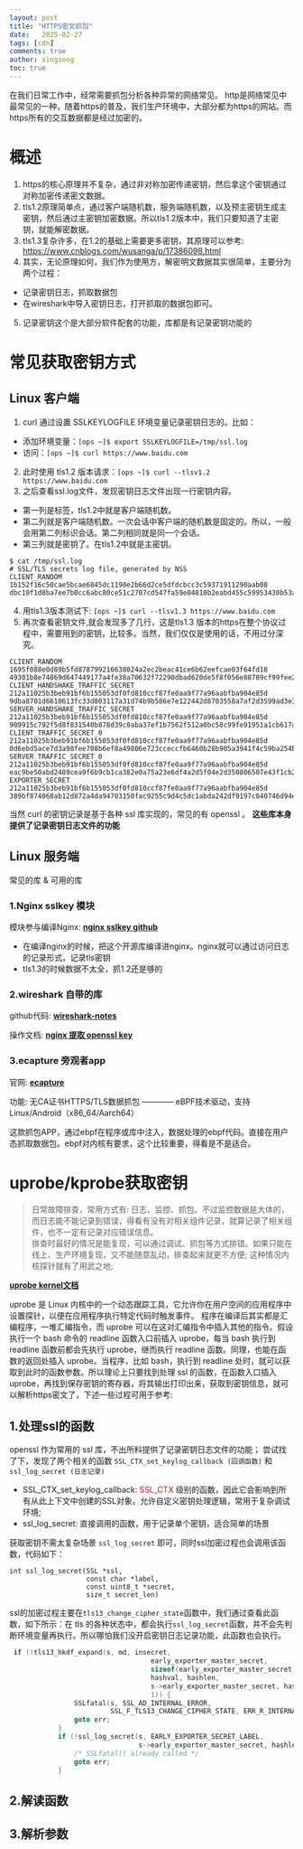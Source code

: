 ```yaml
---
layout: post
title: "HTTPS密文抓包"
date:   2025-02-27
tags: [cdn]
comments: true
author: xingsong
toc: true
---
```


在我们日常工作中，经常需要抓包分析各种异常的网络常见。
http是网络常见中最常见的一种，随着https的普及，我们生产环境中，大部分都为https的网站。而https所有的交互数据都是经过加密的。

<!-- more -->

# 概述

1. https的核心原理并不复杂，通过非对称加密传递密钥，然后拿这个密钥通过对称加密传递密文数据。
2. tls1.2原理简单点，通过客户端随机数，服务端随机数，以及预主密钥生成主密钥，然后通过主密钥加密数据。所以tls1.2版本中，我们只要知道了主密钥，就能解密数据。
3. tls1.3复杂许多，在1.2的基础上需要更多密钥，其原理可以参考: https://www.cnblogs.com/wusanga/p/17386098.html
4. 其实，无论原理如何，我们作为使用方，解密明文数据其实很简单，主要分为两个过程：
  - 记录密钥日志，抓取数据包
  - 在wireshark中导入密钥日志，打开抓取的数据包即可。
5. 记录密钥这个是大部分软件配套的功能，库都是有记录密钥功能的

# 常见获取密钥方式

## Linux 客户端

1. curl 通过设置 SSLKEYLOGFILE 环境变量记录密钥日志的。比如：
  - 添加环境变量：`[ops ~]$ export SSLKEYLOGFILE=/tmp/ssl.log`
  - 访问：`[ops ~]$ curl https://www.baidu.com` 
2. 此时使用 tls1.2 版本请求：`[ops ~]$ curl --tlsv1.2 https://www.baidu.com`
3. 之后查看ssl.log文件，发现密钥日志文件出现一行密钥内容。
  - 第一列是标签，tls1.2中就是客户端随机数。
  - 第二列就是客户端随机数。一次会话中客户端的随机数是固定的。所以，一般会用第二列标识会话。第二列相同就是同一个会话。
  - 第三列就是密钥了。在tls1.2中就是主密钥。

~~~ shell
$ cat /tmp/ssl.log 
# SSL/TLS secrets log file, generated by NSS
CLIENT_RANDOM 1b152f16c50cae5bcae6845dc1190e2b66d2ce5dfdcbcc3c59371911290aab08 dbc10f1d8ba7ee7b0cc6abc80ce51c2707cd547fa59e04810b2eabd455c59953430b53a06318e3ea9f946cfd4bbf0355
~~~

4. 用tls1.3版本测试下: `[ops ~]$ curl --tlsv1.3 https://www.baidu.com`
5. 再次查看密钥文件,就会发现多了几行，这是tls1.3 版本的https在整个协议过程中，需要用到的密钥，比较多。当然，我们仅仅是使用的话，不用过分深究。

~~~ shell
CLIENT_RANDOM 1695f088e0d89b5fd878799216638024a2ec2beac41ce6b62eefcae03f64fd18 49301b8e74869d647449177a4fe38a70632f72290dbad620de5f8f056e88789cf99fee2ee328c7e4cd0e06491ff835d9
CLIENT_HANDSHAKE_TRAFFIC_SECRET 212a11025b3beb91bf6b155053df0fd810ccf87fe0aa9f77a96aabfba904e85d 9dba8701d6610613fc33d803117a31d74b9b586e7e122442d8703558a7af2d3599ad3e3f282def968d782e1ba0c80af1
SERVER_HANDSHAKE_TRAFFIC_SECRET 212a11025b3beb91bf6b155053df0fd810ccf87fe0aa9f77a96aabfba904e85d 909915c792f5d8f831540b878d39c8aba37ef1b7562f512a0bc58c99fe91951a1cb617ab7b62f9d712ae43b330cf2888
CLIENT_TRAFFIC_SECRET_0 212a11025b3beb91bf6b155053df0fd810ccf87fe0aa9f77a96aabfba904e85d 0d6ebd5ace7d3a98fee708b6ef8a49806e723cceccfb6460b28b905a3941f4c59ba254ba6536776ac5080304b8e75156
SERVER_TRAFFIC_SECRET_0 212a11025b3beb91bf6b155053df0fd810ccf87fe0aa9f77a96aabfba904e85d eac9be50abd2489cea9f6b9cb1ca382e0a75a23e6df4a2d5f04e2d350806507e43f1cb2d940c266d4e7edc260bf0e6ea
EXPORTER_SECRET 212a11025b3beb91bf6b155053df0fd810ccf87fe0aa9f77a96aabfba904e85d 389bf874068ab12d872a4da94703150fac9255c9d4c5dc1abda242df9197c840746d94e5af220fe215c6a909e582ff98
~~~

当然 curl 的密钥记录是基于各种 ssl 库实现的，常见的有 openssl 。 **这些库本身提供了记录密钥日志文件的功能**

## Linux 服务端

常见的库 & 可用的库

### 1.Nginx sslkey 模块

模块参与编译Nginx: [**nginx sslkey github**](https://github.com/tiandrey/nginx-sslkeylog)

- 在编译nginx的时候，把这个开源库编译进nginx。nginx就可以通过访问日志的记录形式，记录tls密钥
- tls1.3的时候数据不太全，抓1.2还是够的

### 2.wireshark 自带的库

github代码: [**wireshark-notes**](https://github.com/Lekensteyn/wireshark-notes)

操作文档: [**nginx 提取 openssl key**](https://security.stackexchange.com/questions/216065/extracting-openssl-pre-master-secret-from-nginx)

### 3.ecapture 旁观者app

官网: [**ecapture**](https://ecapture.cc/zh/)

功能: 无CA证书HTTPS/TLS数据抓包 ———— eBPF技术驱动，支持Linux/Android（x86_64/Aarch64）

这款抓包APP，通过ebpf在程序或库中注入，数据处理的ebpf代码。直接在用户态抓取数据包。ebpf对内核有要求，这个比较重要，得看是不是适合。

# uprobe/kprobe获取密钥

> 日常故障排查，常用方式有: 日志、监控、抓包。不过监控数据是大体的，而日志能不能记录到错误，得看有没有对相关组件记录，就算记录了相关组件，也不一定有记录对应错误信息。<br>
> 排查时最好的情况是能复现，可以通过调试、抓包等方式排错。如果只能在线上、生产环境复现，又不能随意乱动，排查起来就更不方便; 这种情况内核探针就有了用武之地;

[**uprobe kernel文档**](https://www.kernel.org/doc/html/latest/trace/uprobetracer.html)

uprobe 是 Linux 内核中的一个动态跟踪工具，它允许你在用户空间的应用程序中设置探针，以便在应用程序执行特定代码时触发事件。
程序在编译后其实都是汇编程序，一堆汇编指令，而 uprobe 可以在这对汇编指令中插入其他的指令。假设执行一个 bash 命令的 readline 函数入口前插入 uprobe，每当 bash 执行到 readline 函数前都会先执行 uprobe，继而执行 readline 函数。同理，也能在函数的返回处插入 uprobe。当程序，比如 bash，执行到 readline 处时，就可以获取到此时的函数参数。所以理论上只要找到处理 ssl 的函数，在函数入口插入 uprobe，再找到保存密钥的寄存器，将其输出打印出来，获取到密钥信息，就可以解析https密文了，下述一些过程可用于参考: 

## 1.处理ssl的函数

openssl 作为常用的 ssl 库，不出所料提供了记录密钥日志文件的功能；
尝试找了下，发现了两个相关的函数 `SSL_CTX_set_keylog_callback (回调函数)` 和 `ssl_log_secret (日志记录)`
- SSL_CTX_set_keylog_callback: <span style="color: red;">SSL_CTX</span> 级别的函数，因此它会影响到所有从此上下文中创建的SSL对象。允许自定义密钥处理逻辑，常用于复杂调试环境;
- ssl_log_secret: 直接调用的函数，用于记录单个密钥，适合简单的场景

获取密钥不需太复杂场景 `ssl_log_secret` 即可，同时ssl加密过程也会调用该函数，代码如下：
~~~ shell
int ssl_log_secret(SSL *ssl,
                   const char *label,
                   const uint8_t *secret,
                   size_t secret_len)
~~~
ssl的加密过程主要在`tls13_change_cipher_state`函数中，我们通过查看此函数，如下所示：在 tls 的各种状态中，都会执行`ssl_log_secret`函数，并不会先判断环境变量再执行。所以哪怕我们没开启密钥日志记录功能，此函数也会执行。
~~~ C
 if (!tls13_hkdf_expand(s, md, insecret,
                                   early_exporter_master_secret,
                                   sizeof(early_exporter_master_secret) - 1,
                                   hashval, hashlen,
                                   s->early_exporter_master_secret, hashlen,
                                   1)) {
                SSLfatal(s, SSL_AD_INTERNAL_ERROR,
                         SSL_F_TLS13_CHANGE_CIPHER_STATE, ERR_R_INTERNAL_ERROR);
                goto err;
            }
            if (!ssl_log_secret(s, EARLY_EXPORTER_SECRET_LABEL,
                                s->early_exporter_master_secret, hashlen)) {
                /* SSLfatal() already called */
                goto err;
            }
~~~

## 2.解读函数



## 3.解析参数